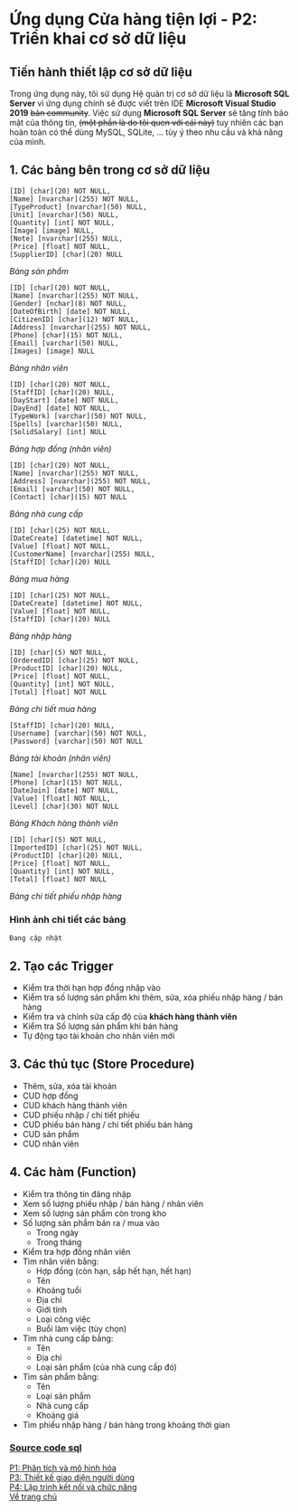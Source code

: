 # Ứng dụng Cửa hàng tiện lợi - P2: Triển khai cơ sở dữ liệu
## Tiến hành thiết lập cơ sở dữ liệu
Trong ứng dụng này, tôi sử dụng Hệ quản trị cơ sở dữ liệu là **Microsoft SQL Server** vì ứng dụng chính sẽ được viết trên IDE **Microsoft Visual Studio 2019** ~~bản community~~. Việc sử dụng **Microsoft SQL Server** sẽ tăng tính bảo mật của thông tin, ~~(một phần là do tôi quen với cái này)~~ tuy nhiên các bạn hoàn toàn có thể dùng MySQL, SQLite, ... tùy ý theo nhu cầu và khả năng của mình.
## 1. Các bảng bên trong cơ sở dữ liệu
	[ID] [char](20) NOT NULL,
	[Name] [nvarchar](255) NOT NULL,
	[TypeProduct] [nvarchar](50) NULL,
	[Unit] [nvarchar](50) NULL,
	[Quantity] [int] NOT NULL,
	[Image] [image] NULL,
	[Note] [nvarchar](255) NULL,
	[Price] [float] NOT NULL,
	[SupplierID] [char](20) NULL
*Bảng sản phẩm*<br>

	[ID] [char](20) NOT NULL,
	[Name] [nvarchar](255) NOT NULL,
	[Gender] [nchar](8) NOT NULL,
	[DateOfBirth] [date] NOT NULL,
	[CitizenID] [char](12) NOT NULL,
	[Address] [nvarchar](255) NOT NULL,
	[Phone] [char](15) NOT NULL,
	[Email] [varchar](50) NULL,
	[Images] [image] NULL
*Bảng nhân viên*<br>

	[ID] [char](20) NOT NULL,
	[StaffID] [char](20) NULL,
	[DayStart] [date] NOT NULL,
	[DayEnd] [date] NOT NULL,
	[TypeWork] [varchar](50) NOT NULL,
	[Spells] [varchar](50) NULL,
	[SolidSalary] [int] NULL
*Bảng hợp đồng (nhân viên)*

	[ID] [char](20) NOT NULL,
	[Name] [nvarchar](255) NOT NULL,
	[Address] [nvarchar](255) NOT NULL,
	[Email] [varchar](50) NOT NULL,
	[Contact] [char](15) NOT NULL
*Bảng nhà cung cấp*

	[ID] [char](25) NOT NULL,
	[DateCreate] [datetime] NOT NULL,
	[Value] [float] NOT NULL,
	[CustomerName] [nvarchar](255) NULL,
	[StaffID] [char](20) NULL
*Bảng mua hàng*

	[ID] [char](25) NOT NULL,
	[DateCreate] [datetime] NOT NULL,
	[Value] [float] NOT NULL,
	[StaffID] [char](20) NULL
*Bảng nhập hàng*  

	[ID] [char](5) NOT NULL,
	[OrderedID] [char](25) NOT NULL,
	[ProductID] [char](20) NULL,
	[Price] [float] NOT NULL,
	[Quantity] [int] NOT NULL,
	[Total] [float] NOT NULL
*Bảng chi tiết mua hàng*

	[StaffID] [char](20) NULL,
	[Username] [varchar](50) NOT NULL,
	[Password] [varchar](50) NOT NULL
*Bảng tài khoản (nhân viên)*

	[Name] [nvarchar](255) NOT NULL,
	[Phone] [char](15) NOT NULL,
	[DateJoin] [date] NOT NULL,
	[Value] [float] NOT NULL,
	[Level] [char](30) NOT NULL
*Bảng Khách hàng thành viên*

	[ID] [char](5) NOT NULL,
	[ImportedID] [char](25) NOT NULL,
	[ProductID] [char](20) NULL,
	[Price] [float] NOT NULL,
	[Quantity] [int] NOT NULL,
	[Total] [float] NOT NULL
*Bảng chi tiết phiếu nhập hàng*
<br>
### Hình ảnh chi tiết các bảng
`Đang cập nhật`

## 2. Tạo các Trigger
- Kiểm tra thời hạn hợp đồng nhập vào
- Kiểm tra số lượng sản phẩm khi thêm, sửa, xóa phiếu nhập hàng / bán hàng
- Kiểm tra và chỉnh sửa cấp độ của **khách hàng thành viên**
- Kiểm tra Số lượng sản phẩm khi bán hàng
- Tự động tạo tài khoản cho nhân viên mới

## 3. Các thủ tục (Store Procedure)
- Thêm, sửa, xóa tài khoản
- CUD hợp đồng
- CUD khách hàng thành viên
- CUD phiếu nhập / chi tiết phiếu
- CUD phiếu bán hàng / chi tiết phiếu bán hàng
- CUD sản phẩm
- CUD nhân viên

## 4. Các hàm (Function)
- Kiểm tra thông tin đăng nhập
- Xem số lượng phiếu nhập / bán hàng / nhân viên
- Xem số lượng sản phẩm còn trong kho
- Số lượng sản phẩm bán ra / mua vào
  - Trong ngày
  - Trong tháng
- Kiểm tra hợp đồng nhân viên
- Tìm nhân viên bằng:
  - Hợp đồng (còn hạn, sắp hết hạn, hết hạn)
  - Tên
  - Khoảng tuổi
  - Địa chỉ
  - Giới tính
  - Loại công việc
  - Buổi làm việc (tùy chọn)
- Tìm nhà cung cấp bằng:
  - Tên
  - Địa chỉ
  - Loại sản phẩm (của nhà cung cấp đó)
- Tìm sản phẩm bằng:
  - Tên 
  - Loại sản phẩm
  - Nhà cung cấp
  - Khoảng giá
 - Tìm phiếu nhập hàng / bán hàng trong khoảng thời gian

### [Source code sql]()

[P1: Phân tích và mô hình hóa](./Part1.md) <br>
[P3: Thiết kế giao diện người dùng](./Part3.md) <br>
[P4: Lập trình kết nối và chức năng](./Part4.md) <br>
[Về trang chủ](/FiFineBlog/)
